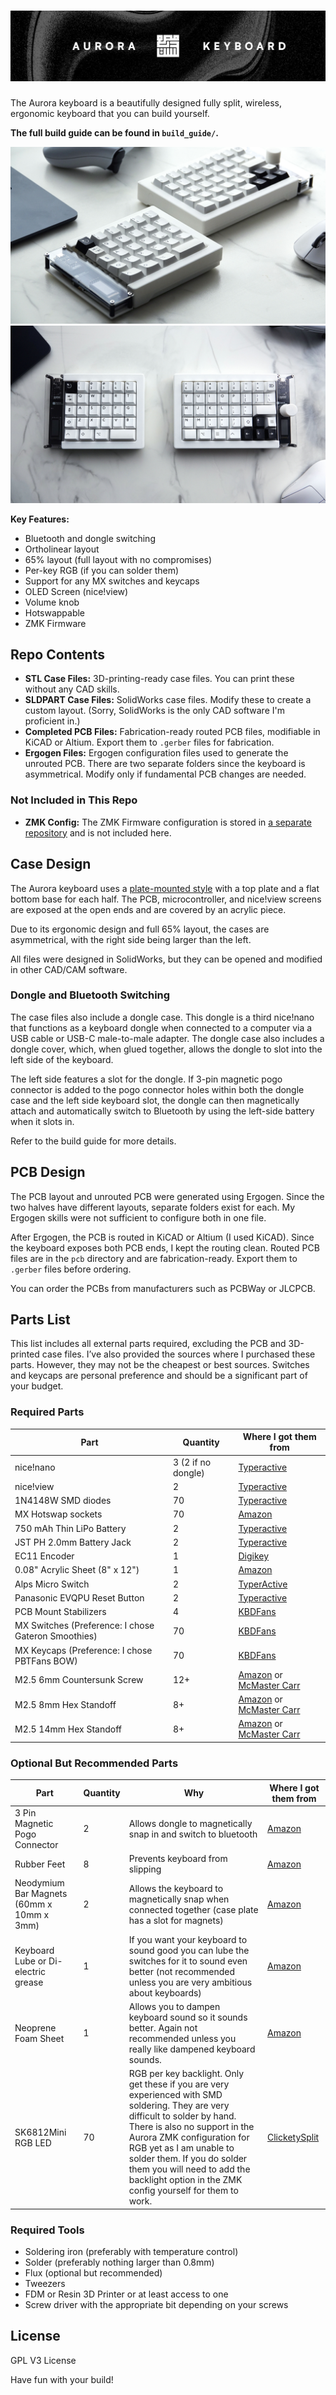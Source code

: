 # ![Aurora Keyboard ⌨️](./images/banner.jpg)

The Aurora keyboard is a beautifully designed fully split, wireless, ergonomic keyboard that you can build yourself.

**The full build guide can be found in `build_guide/`.**

![Aurora Keyboard](./images/left_view.jpg)
![Aurora Keyboard](./images/top_view.jpg)

**Key Features:**

- Bluetooth and dongle switching
- Ortholinear layout
- 65% layout (full layout with no compromises)
- Per-key RGB (if you can solder them)
- Support for any MX switches and keycaps
- OLED Screen (nice!view)
- Volume knob
- Hotswappable
- ZMK Firmware

## Repo Contents

- **STL Case Files:** 3D-printing-ready case files. You can print these without any CAD skills.
- **SLDPART Case Files:** SolidWorks case files. Modify these to create a custom layout. (Sorry, SolidWorks is the only CAD software I'm proficient in.)
- **Completed PCB Files:** Fabrication-ready routed PCB files, modifiable in KiCAD or Altium. Export them to `.gerber` files for fabrication.
- **Ergogen Files:** Ergogen configuration files used to generate the unrouted PCB. There are two separate folders since the keyboard is asymmetrical. Modify only if fundamental PCB changes are needed.

### Not Included in This Repo

- **ZMK Config:** The ZMK Firmware configuration is stored in [a separate repository](https://github.com/Musab-Hassan/zmk-config-aurora) and is not included here.

## Case Design

The Aurora keyboard uses a [plate-mounted style](https://www.keyboard.university/200-courses/keyboard-mounting-styles-4lpp7) with a top plate and a flat bottom base for each half. The PCB, microcontroller, and nice!view screens are exposed at the open ends and are covered by an acrylic piece.

Due to its ergonomic design and full 65% layout, the cases are asymmetrical, with the right side being larger than the left.

All files were designed in SolidWorks, but they can be opened and modified in other CAD/CAM software.

### Dongle and Bluetooth Switching

The case files also include a dongle case. This dongle is a third nice!nano that functions as a keyboard dongle when connected to a computer via a USB cable or USB-C male-to-male adapter. The dongle case also includes a dongle cover, which, when glued together, allows the dongle to slot into the left side of the keyboard.

The left side features a slot for the dongle. If 3-pin magnetic pogo connector is added to the pogo connector holes within both the dongle case and the left side keyboard slot, the dongle can then magnetically attach and automatically switch to Bluetooth by using the left-side battery when it slots in.

Refer to the build guide for more details.

## PCB Design

The PCB layout and unrouted PCB were generated using Ergogen. Since the two halves have different layouts, separate folders exist for each. My Ergogen skills were not sufficient to configure both in one file.

After Ergogen, the PCB is routed in KiCAD or Altium (I used KiCAD). Since the keyboard exposes both PCB ends, I kept the routing clean. Routed PCB files are in the `pcb` directory and are fabrication-ready. Export them to `.gerber` files before ordering.

You can order the PCBs from manufacturers such as PCBWay or JLCPCB.

## Parts List

This list includes all external parts required, excluding the PCB and 3D-printed case files. I’ve also provided the sources where I purchased these parts. However, they may not be the cheapest or best sources. Switches and keycaps are personal preference and should be a significant part of your budget.

### Required Parts

| Part | Quantity | Where I got them from |
| --- | --- | --- |
| nice!nano | 3 (2 if no dongle) | [Typeractive](https://typeractive.xyz/products/nice-nano) |
| nice!view | 2 | [Typeractive](https://typeractive.xyz/products/nice-view) |
| 1N4148W SMD diodes | 70 | [Typeractive](https://typeractive.xyz/products/smd-diodes) |
| MX Hotswap sockets | 70 | [Amazon](https://www.amazon.ca/dp/B0972HB9GY) |
| 750 mAh Thin LiPo Battery | 2 | [Typeractive](https://typeractive.xyz/products/lithium-battery-750mah) |
| JST PH 2.0mm Battery Jack | 2 | [Typeractive](https://typeractive.xyz/products/battery-jack) |
| EC11 Encoder | 1 | [Digikey](https://www.digikey.ca/en/products/detail/alps-alpine/EC11E15244B2/19529170) |
| 0.08" Acrylic Sheet (8" x 12") | 1 | [Amazon](https://www.amazon.ca/dp/B0BK3DN8JR) |
| Alps Micro Switch | 2 | [TyperActive](https://typeractive.xyz/products/power-switch) |
| Panasonic EVQPU Reset Button | 2 | [Typeractive](https://typeractive.xyz/products/reset-button) |
| PCB Mount Stabilizers | 4 | [KBDFans](https://kbdfans.com/collections/keyboard-stabilizer/products/cherry-clip-in-stabilizer-pcb-mount) |
| MX Switches (Preference: I chose Gateron Smoothies) | 70 | [KBDFans](https://kbdfans.com/products/gateron-smoothie-linear-switch) |
| MX Keycaps (Preference: I chose PBTFans BOW) | 70 | [KBDFans](https://kbdfans.com/products/pbtfans-doubleshot-bow) |
| M2.5 6mm Countersunk Screw | 12+ | [Amazon](https://www.amazon.ca/dp/B075RCP71G) or [McMaster Carr](https://www.mcmaster.com/92010A016) |
| M2.5 8mm Hex Standoff | 8+ | [Amazon](https://www.amazon.ca/dp/B0788FR59P) or [McMaster Carr](https://www.mcmaster.com/95947A003) |
| M2.5 14mm Hex Standoff | 8+ | [Amazon](https://www.amazon.ca/dp/B0788FR59P) or [McMaster Carr](https://www.mcmaster.com/95947A009) |

### Optional But Recommended Parts

| Part | Quantity | Why | Where I got them from |
| --- | --- | --- | --- |
| 3 Pin Magnetic Pogo Connector  | 2 | Allows dongle to magnetically snap in and switch to bluetooth | [Amazon](https://www.amazon.ca/dp/B0CPJHQK2F) |
| Rubber Feet  | 8 | Prevents keyboard from slipping | [Amazon](https://www.amazon.ca/dp/B07CNQC695) |
| Neodymium Bar Magnets (60mm x 10mm x 3mm) | 2 | Allows the keyboard to magnetically snap when connected together (case plate has a slot for magnets) | [Amazon](https://www.amazon.ca/dp/B09TKMRRRC) |
| Keyboard Lube or Di-electric grease | 1 | If you want your keyboard to sound good you can lube the switches for it to sound even better (not recommended unless you are very ambitious about keyboards) | [Amazon](https://www.amazon.ca/dp/B09B9RL1QQ) |
| Neoprene Foam Sheet | 1 | Allows you to dampen keyboard sound so it sounds better. Again not recommended unless you really like dampened keyboard sounds. | [Amazon](https://www.amazon.ca/dp/B0B88BLNGQ) |
| SK6812Mini RGB LED | 70 | RGB per key backlight. Only get these if you are very experienced with SMD soldering. They are very difficult to solder by hand. There is also no support in the Aurora ZMK configuration for RGB yet as I am unable to solder them. If you do solder them you will need to add the backlight option in the ZMK config yourself for them to work. | [ClicketySplit](https://clicketysplit.ca/products/sk6812mini-programmable-rgb-led) |

### Required Tools

- Soldering iron (preferably with temperature control)
- Solder (preferably nothing larger than 0.8mm)
- Flux (optional but recommended)
- Tweezers
- FDM or Resin 3D Printer or at least access to one
- Screw driver with the appropriate bit depending on your screws

## License

GPL V3 License

Have fun with your build!
